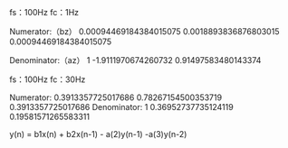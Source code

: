 fs：100Hz
fc：1Hz

Numerator:（bz）
0.00094469184384015075
0.0018893836876803015
0.00094469184384015075

Denominator:（az）
1
-1.9111970674260732
0.91497583480143374

fs：100Hz
fc：30Hz

Numerator:
0.3913357725017686
0.78267154500353719
0.3913357725017686
Denominator:
1
0.36952737735124119
0.19581571265583311

y(n) = b1x(n) + b2x(n-1) - a(2)y(n-1) -a(3)y(n-2)
